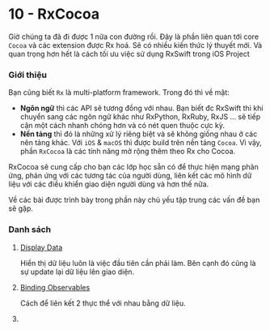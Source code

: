 # 10 - RxCocoa

Giờ chúng ta đã đi được 1 nữa con đường rồi. Đây là phần liên quan tới core `Cocoa` và các extension được Rx hoá. Sẽ có nhiều kiến thức lý thuyết mới. Và quan trọng hơn hết là cách tối ưu việc sử dụng RxSwift trong iOS Project

### Giới thiệu

Bạn cũng biết `Rx` là multi-platform framework. Trong đó thì về mặt:

* **Ngôn ngữ** thì các API sẽ tương đồng với nhau. Bạn biết đc RxSwift thì khi chuyển sang các ngôn ngữ khác như RxPython, RxRuby, RxJS ... sẽ tiếp cận một cách nhanh chóng hơn và có nét quen thuộc cực kỳ.
* **Nền tảng** thì đó là những xử lý riêng biệt và sẽ không giống nhau ở các nên tảng khác. Với `iOS` & `macOS` thì được build trên nền tảng `Cocoa`. Vì vậy, phần `RxCocoa` là các tính năng mở rộng thêm theo Rx cho Cocoa.

RxCocoa sẽ cung cấp cho bạn các lớp học sẵn có để thực hiện mạng phản ứng, phản ứng với các tương tác của người dùng, liên kết các mô hình dữ liệu với các điều khiển giao diện người dùng và hơn thế nữa.

Về các bài được trình bày trong phần này chủ yếu tập trung các vấn đề bạn sẽ gặp.

### Danh sách

1. [Display Data](10_1_DisplayData.md)

   Hiển thị dữ liệu luôn là việc đầu tiên cần phải làm. Bên cạnh đó cũng là sự update lại dữ liệu lên giao diện.

2. [Binding Observables](10_2_BindingObservables.md)

   Cách để liên kết 2 thực thể với nhau bằng dữ liệu.

3. 
